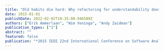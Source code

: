 ```yaml
---
title: "Old habits die hard: Why refactoring for understandability does not give immediate benefits"
date: 2015-01-01
publishDate: 2022-02-02T10:35:00.946589Z
authors: ["Erik Ammerlaan", "Wim Veninga", "Andy Zaidman"]
publication_types: ["1"]
abstract: ""
featured: false
publication: "*2015 IEEE 22nd International Conference on Software Analysis, Evolution, and Reengineering (SANER)*"
---
```


